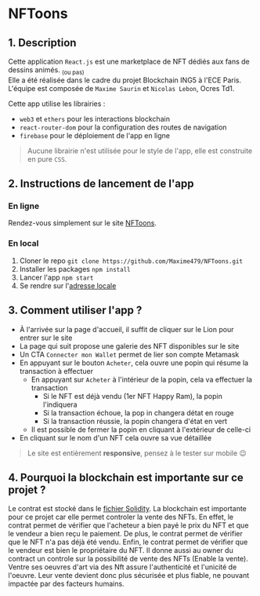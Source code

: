 # NFToons  


## 1. Description
Cette application `React.js` est une marketplace de NFT dédiés aux fans de dessins animés. <sub>(ou pas)</sub>  
Elle a été réalisée dans le cadre du projet Blockchain ING5 à l'ECE Paris.  
L'équipe est composée de `Maxime Saurin` et `Nicolas Lebon`, Ocres Td1. 

Cette app utilise les librairies :
- `web3` et `ethers` pour les interactions blockchain
- `react-router-dom` pour la configuration des routes de navigation 
- `firebase` pour le déploiement de l'app en ligne
> Aucune librairie n'est utilisée pour le style de l'app, elle est construite en pure `CSS`.   
  
 	
 
 	
 	

## 2. Instructions de lancement de l'app

 
### En ligne   
Rendez-vous simplement sur le site [NFToons](https://nftoons.web.app).  
  
 
 
 
### En local 
1. Cloner le repo `git clone https://github.com/Maxime479/NFToons.git` 
2. Installer les packages `npm install` 
3. Lancer l'app `npm start` 
4. Se rendre sur l'[adresse locale](http://localhost:3000)
 

## 3. Comment utiliser l'app ?
- À l'arrivée sur la page d'accueil, il suffit de cliquer sur le Lion pour entrer sur le site
- La page qui suit propose une galerie des NFT disponibles sur le site
- Un CTA `Connecter mon Wallet` permet de lier son compte Metamask
- En appuyant sur le bouton `Acheter`, cela ouvre une popin qui résume la transaction à effectuer
	- En appuyant sur `Acheter` à l'intérieur de la popin, cela va effectuer la transaction
		- Si le NFT est déjà vendu (1er NFT Happy Ram), la popin l'indiquera
		- Si la transaction échoue, la pop in changera détat en rouge
		- Si la transaction réussie, la popin changera d'état en vert
	- Il est possible de fermer la popin en cliquant à l'extérieur de celle-ci 
- En cliquant sur le nom d'un NFT cela ouvre sa vue détaillée 
> Le site est entièrement **responsive**, pensez à le tester sur mobile :wink: 
 



## 4. Pourquoi la blockchain est importante sur ce projet ?

Le contrat est stocké dans le [fichier Solidity](src/App.js).
La blockchain est importante pour ce projet car elle permet controler la vente des NFTs. En effet, le contrat permet de vérifier que l'acheteur a bien payé le prix du NFT et que le vendeur a bien reçu le paiement. De plus, le contrat permet de vérifier que le NFT n'a pas déjà été vendu. Enfin, le contrat permet de vérifier que le vendeur est bien le propriétaire du NFT. Il donne aussi au owner du contract un controle sur la possibilité de vente des NFTs (Enable la vente). 
Ventre ses oeuvres d'art via des Nft assure l'authenticité et l'unicité de l'oeuvre. Leur vente devient donc plus sécurisée et plus fiable, ne pouvant impactée par des facteurs humains.